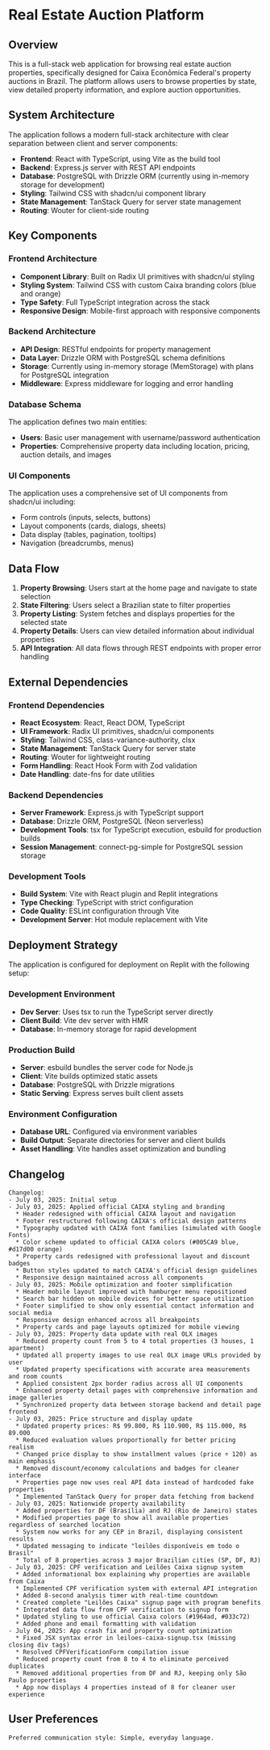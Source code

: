 # Real Estate Auction Platform

## Overview

This is a full-stack web application for browsing real estate auction properties, specifically designed for Caixa Econômica Federal's property auctions in Brazil. The platform allows users to browse properties by state, view detailed property information, and explore auction opportunities.

## System Architecture

The application follows a modern full-stack architecture with clear separation between client and server components:

- **Frontend**: React with TypeScript, using Vite as the build tool
- **Backend**: Express.js server with REST API endpoints
- **Database**: PostgreSQL with Drizzle ORM (currently using in-memory storage for development)
- **Styling**: Tailwind CSS with shadcn/ui component library
- **State Management**: TanStack Query for server state management
- **Routing**: Wouter for client-side routing

## Key Components

### Frontend Architecture
- **Component Library**: Built on Radix UI primitives with shadcn/ui styling
- **Styling System**: Tailwind CSS with custom Caixa branding colors (blue and orange)
- **Type Safety**: Full TypeScript integration across the stack
- **Responsive Design**: Mobile-first approach with responsive components

### Backend Architecture
- **API Design**: RESTful endpoints for property management
- **Data Layer**: Drizzle ORM with PostgreSQL schema definitions
- **Storage**: Currently using in-memory storage (MemStorage) with plans for PostgreSQL integration
- **Middleware**: Express middleware for logging and error handling

### Database Schema
The application defines two main entities:
- **Users**: Basic user management with username/password authentication
- **Properties**: Comprehensive property data including location, pricing, auction details, and images

### UI Components
The application uses a comprehensive set of UI components from shadcn/ui including:
- Form controls (inputs, selects, buttons)
- Layout components (cards, dialogs, sheets)
- Data display (tables, pagination, tooltips)
- Navigation (breadcrumbs, menus)

## Data Flow

1. **Property Browsing**: Users start at the home page and navigate to state selection
2. **State Filtering**: Users select a Brazilian state to filter properties
3. **Property Listing**: System fetches and displays properties for the selected state
4. **Property Details**: Users can view detailed information about individual properties
5. **API Integration**: All data flows through REST endpoints with proper error handling

## External Dependencies

### Frontend Dependencies
- **React Ecosystem**: React, React DOM, TypeScript
- **UI Framework**: Radix UI primitives, shadcn/ui components
- **Styling**: Tailwind CSS, class-variance-authority, clsx
- **State Management**: TanStack Query for server state
- **Routing**: Wouter for lightweight routing
- **Form Handling**: React Hook Form with Zod validation
- **Date Handling**: date-fns for date utilities

### Backend Dependencies
- **Server Framework**: Express.js with TypeScript support
- **Database**: Drizzle ORM, PostgreSQL (Neon serverless)
- **Development Tools**: tsx for TypeScript execution, esbuild for production builds
- **Session Management**: connect-pg-simple for PostgreSQL session storage

### Development Tools
- **Build System**: Vite with React plugin and Replit integrations
- **Type Checking**: TypeScript with strict configuration
- **Code Quality**: ESLint configuration through Vite
- **Development Server**: Hot module replacement with Vite

## Deployment Strategy

The application is configured for deployment on Replit with the following setup:

### Development Environment
- **Dev Server**: Uses tsx to run the TypeScript server directly
- **Client Build**: Vite dev server with HMR
- **Database**: In-memory storage for rapid development

### Production Build
- **Server**: esbuild bundles the server code for Node.js
- **Client**: Vite builds optimized static assets
- **Database**: PostgreSQL with Drizzle migrations
- **Static Serving**: Express serves built client assets

### Environment Configuration
- **Database URL**: Configured via environment variables
- **Build Output**: Separate directories for server and client builds
- **Asset Handling**: Vite handles asset optimization and bundling

## Changelog

```
Changelog:
- July 03, 2025: Initial setup
- July 03, 2025: Applied official CAIXA styling and branding
  * Header redesigned with official CAIXA layout and navigation
  * Footer restructured following CAIXA's official design patterns
  * Typography updated with CAIXA font families (simulated with Google Fonts)
  * Color scheme updated to official CAIXA colors (#005CA9 blue, #d17d00 orange)
  * Property cards redesigned with professional layout and discount badges
  * Button styles updated to match CAIXA's official design guidelines
  * Responsive design maintained across all components
- July 03, 2025: Mobile optimization and footer simplification
  * Header mobile layout improved with hamburger menu repositioned
  * Search bar hidden on mobile devices for better space utilization
  * Footer simplified to show only essential contact information and social media
  * Responsive design enhanced across all breakpoints
  * Property cards and page layouts optimized for mobile viewing
- July 03, 2025: Property data update with real OLX images
  * Reduced property count from 5 to 4 total properties (3 houses, 1 apartment)
  * Updated all property images to use real OLX image URLs provided by user
  * Updated property specifications with accurate area measurements and room counts
  * Applied consistent 2px border radius across all UI components
  * Enhanced property detail pages with comprehensive information and image galleries
  * Synchronized property data between storage backend and detail page frontend
- July 03, 2025: Price structure and display update
  * Updated property prices: R$ 99.800, R$ 110.900, R$ 115.000, R$ 89.000
  * Reduced evaluation values proportionally for better pricing realism
  * Changed price display to show installment values (price ÷ 120) as main emphasis
  * Removed discount/economy calculations and badges for cleaner interface
  * Properties page now uses real API data instead of hardcoded fake properties
  * Implemented TanStack Query for proper data fetching from backend
- July 03, 2025: Nationwide property availability
  * Added properties for DF (Brasília) and RJ (Rio de Janeiro) states
  * Modified properties page to show all available properties regardless of searched location
  * System now works for any CEP in Brazil, displaying consistent results
  * Updated messaging to indicate "leilões disponíveis em todo o Brasil"
  * Total of 8 properties across 3 major Brazilian cities (SP, DF, RJ)
- July 03, 2025: CPF verification and Leilões Caixa signup system
  * Added informational box explaining why properties are available from Caixa
  * Implemented CPF verification system with external API integration
  * Added 8-second analysis timer with real-time countdown
  * Created complete "Leilões Caixa" signup page with program benefits
  * Integrated data flow from CPF verification to signup form
  * Updated styling to use official Caixa colors (#1964ad, #033c72)
  * Added phone and email formatting with validation
- July 04, 2025: App crash fix and property count optimization
  * Fixed JSX syntax error in leiloes-caixa-signup.tsx (missing closing div tags)
  * Resolved CPFVerificationForm compilation issue
  * Reduced property count from 8 to 4 to eliminate perceived duplicates
  * Removed additional properties from DF and RJ, keeping only São Paulo properties
  * App now displays 4 properties instead of 8 for cleaner user experience
```

## User Preferences

```
Preferred communication style: Simple, everyday language.
```